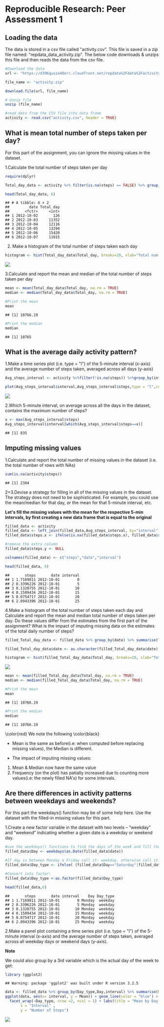 # Reproducible Research: Peer Assessment 1


## Loading the data


The data is stored in a csv file called "activity.csv". This file is saved in a zip file named: "repdata_data_activity.zip". The below code downloads & unzips this file and then reads the data from the csv file. 

```r
#Download the data
url <- "https://d396qusza40orc.cloudfront.net/repdata%2Fdata%2Factivity.zip"

file_name <- "activity.zip"

download.file(url, file_name)

# Unzip file
unzip (file_name)

#read data from the CSV file into data frame
activity <- read.csv("activity.csv", header = TRUE)
```

  

## What is mean total number of steps taken per day?

For this part of the assignment, you can ignore the missing values in the dataset.  

1.Calculate the total number of steps taken per day  


```r
require(dplyr)

Total_day_data <- activity %>% filter(is.na(steps) == FALSE) %>% group_by(date) %>% summarise(Total_day=sum(steps))

head(Total_day_data, 6)
```

```
## # A tibble: 6 × 2
##         date Total_day
##       <fctr>     <int>
## 1 2012-10-02       126
## 2 2012-10-03     11352
## 3 2012-10-04     12116
## 4 2012-10-05     13294
## 5 2012-10-06     15420
## 6 2012-10-07     11015
```



2. Make a histogram of the total number of steps taken each day

```r
histogram <- hist(Total_day_data$Total_day, breaks=20, xlab="Total num of Steps per day", main = "Histogram of total num of steps per day", col="blue")
```

![](PA1_template_files/figure-html/unnamed-chunk-3-1.png)<!-- -->


3.Calculate and report the mean and median of the total number of steps taken per day

```r
mean <- mean(Total_day_data$Total_day, na.rm = TRUE)
median <- median(Total_day_data$Total_day, na.rm = TRUE)

#Print the mean
mean
```

```
## [1] 10766.19
```

```r
#Print the median
median
```

```
## [1] 10765
```


## What is the average daily activity pattern?

1.Make a time series plot (i.e. type = "l") of the 5-minute interval (x-axis) and the average number of steps taken, averaged across all days (y-axis)  


```r
Avg_steps_interval <- activity %>%filter(!is.na(steps)) %>%group_by(interval) %>%summarize(steps = mean(steps))

plot(Avg_steps_interval$interval,Avg_steps_interval$steps,type = "l",col="red", xlab = "Interval",ylab="Avg strps per interval considering all days")
```

![](PA1_template_files/figure-html/unnamed-chunk-5-1.png)<!-- -->

2.Which 5-minute interval, on average across all the days in the dataset, contains the maximum number of steps?

```r
x <- max(Avg_steps_interval$steps)
Avg_steps_interval$interval[which(Avg_steps_interval$steps==x)]
```

```
## [1] 835
```

## Imputing missing values

1.Calculate and report the total number of missing values in the dataset (i.e. the total number of rows with NAs)  


```r
sum(is.na(activity$steps))
```

```
## [1] 2304
```



2+3.Devise a strategy for filling in all of the missing values in the dataset. The strategy does not need to be sophisticated. For example, you could use the mean/median for that day, or the mean for that 5-minute interval, etc.

**Let's fill the missing values with the mean for the respective 5-min intervals, by first creating a new data frame that is equal to the original**


```r
filled_data <- activity
filled_data <- left_join(filled_data,Avg_steps_interval, by="interval")
filled_data$steps.x <- ifelse(is.na(filled_data$steps.x), filled_data$steps.y, filled_data$steps.x)

#remove the extra column
filled_data$steps.y <- NULL

colnames(filled_data) <- c("steps","date","interval")

head(filled_data, 6)
```

```
##       steps       date interval
## 1 1.7169811 2012-10-01        0
## 2 0.3396226 2012-10-01        5
## 3 0.1320755 2012-10-01       10
## 4 0.1509434 2012-10-01       15
## 5 0.0754717 2012-10-01       20
## 6 2.0943396 2012-10-01       25
```

4.Make a histogram of the total number of steps taken each day and Calculate and report the mean and median total number of steps taken per day. Do these values differ from the estimates from the first part of the assignment? What is the impact of imputing missing data on the estimates of the total daily number of steps?



```r
filled_Total_day_data <- filled_data %>% group_by(date) %>% summarise(Total_day=sum(steps))

filled_Total_day_data$date <- as.character(filled_Total_day_data$date)

histogram <- hist(filled_Total_day_data$Total_day, breaks=20, xlab="Total num of Steps per day", main = "Histogram of total num of steps per day", col="blue")
```

![](PA1_template_files/figure-html/unnamed-chunk-9-1.png)<!-- -->



```r
mean <- mean(filled_Total_day_data$Total_day, na.rm = TRUE)
median <- median(filled_Total_day_data$Total_day, na.rm = TRUE)

#Print the mean
mean
```

```
## [1] 10766.19
```

```r
#Print the median
median
```

```
## [1] 10766.19
```


\color{red} We note the following \color{black}  

- Mean is the same as before(i.e: when computed before replacing missing values), the Median is different.

- The impact of imputing missing values:

1. Mean & Median now have the same value
2. Frequency (on the plot) has patially increased due to counting more values(i.e: the newly filled NA's) for some intervals.




## Are there differences in activity patterns between weekdays and weekends?

For this part the weekdays() function may be of some help here. Use the dataset with the filled-in missing values for this part.  

1.Create a new factor variable in the dataset with two levels – “weekday” and “weekend” indicating whether a given date is a weekday or weekend day.


```r
#use the weekdays() functions to find the days of the week and fill them in a new column call it "Day"
filled_data$Day <- weekdays(as.Date(filled_data$date))

#If day is between Monday & Friday call it: weekday, otherwise call it: weekend
filled_data$Day_type <- ifelse( (filled_data$Day=="Saturday"|filled_data$Day=="Sunday" ), "weekend","weekday")

#Convert into factor:
filled_data$Day_type <-as.factor(filled_data$Day_type)

head(filled_data,6)
```

```
##       steps       date interval    Day Day_type
## 1 1.7169811 2012-10-01        0 Monday  weekday
## 2 0.3396226 2012-10-01        5 Monday  weekday
## 3 0.1320755 2012-10-01       10 Monday  weekday
## 4 0.1509434 2012-10-01       15 Monday  weekday
## 5 0.0754717 2012-10-01       20 Monday  weekday
## 6 2.0943396 2012-10-01       25 Monday  weekday
```

2.Make a panel plot containing a time series plot (i.e. type = "l") of the 5-minute interval (x-axis) and the average number of steps taken, averaged across all weekday days or weekend days (y-axis).


**Note**  

We could also group by a 3rd variable which is the actual day of the week to get:



```r
library (ggplot2)
```

```
## Warning: package 'ggplot2' was built under R version 3.2.5
```

```r
data <- filled_data %>% group_by(Day_type,Day,interval) %>% summarise(Mean = mean(steps))
ggplot(data, aes(x= interval, y = Mean)) + geom_line(color = "blue") +
  facet_wrap(~Day_type, nrow =2, ncol = 1) + labs(title = "Mean by Day Type", 
       x = "Interval" , 
       y = "Number of Steps")  
```

![](PA1_template_files/figure-html/unnamed-chunk-12-1.png)<!-- -->
